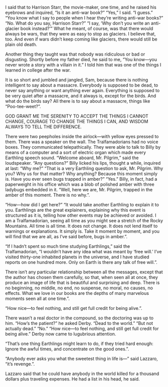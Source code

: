 

I said that to Harrison Starr, the movie-maker, one time, and he raised his eyebrows and inquired, “Is it an anti-war book?” “Yes,” I said. “I guess.” “You know what I say to people when I hear they’re writing anti-war books?” “No. What do you say, Harrison Starr?” “I say, ‘Why don’t you write an anti-glacier book instead?’” What he meant, of course, was that there would always be wars, that they were as easy to stop as glaciers. I believe that, too. And even if wars didn’t keep coming like glaciers, there would still be plain old death.

Another thing they taught was that nobody was ridiculous or bad or disgusting. Shortly before my father died, he said to me, “You know—you never wrote a story with a villain in it.” I told him that was one of the things I learned in college after the war.

It is so short and jumbled and jangled, Sam, because there is nothing intelligent to say about a massacre. Everybody is supposed to be dead, to never say anything or want anything ever again. Everything is supposed to be very quiet after a massacre, and it always is, except for the birds. And what do the birds say? All there is to say about a massacre, things like “Poo-tee-weet?”.

GOD GRANT ME THE SERENITY TO ACCEPT THE THINGS I CANNOT CHANGE, COURAGE TO CHANGE THE THINGS I CAN, AND WISDOM ALWAYS TO TELL THE DIFFERENCE.

There were two peepholes inside the airlock—with yellow eyes pressed to them. There was a speaker on the wall. The Tralfamadorians had no voice boxes. They communicated telepathically. They were able to talk to Billy by means of a computer and a sort of electric organ which made every Earthling speech sound. “Welcome aboard, Mr. Pilgrim,” said the loudspeaker. “Any questions?” Billy licked his lips, thought a while, inquired at last: “Why me?” “That is a very Earthling question to ask, Mr. Pilgrim. Why you? Why us for that matter? Why anything? Because this moment simply is. Have you ever seen bugs trapped in amber?” “Yes.” Billy, in fact, had a paperweight in his office which was a blob of polished amber with three ladybugs embedded in it. “Well, here we are, Mr. Pilgrim, trapped in the amber of this moment. There is no why.”.

“How—how did I get here?” “It would take another Earthling to explain it to you. Earthlings are the great explainers, explaining why this event is structured as it is, telling how other events may be achieved or avoided. I am a Tralfamadorian, seeing all time as you might see a stretch of the Rocky Mountains. All time is all time. It does not change. It does not lend itself to warnings or explanations. It simply is. Take it moment by moment, and you will find that we are all, as I’ve said before, bugs in amber.”.

“If I hadn’t spent so much time studying Earthlings,” said the Tralfamadorian, “I wouldn’t have any idea what was meant by ‘free will.’ I’ve visited thirty-one inhabited planets in the universe, and I have studied reports on one hundred more. Only on Earth is there any talk of free will.”.

There isn’t any particular relationship between all the messages, except that the author has chosen them carefully, so that, when seen all at once, they produce an image of life that is beautiful and surprising and deep. There is no beginning, no middle, no end, no suspense, no moral, no causes, no effects. What we love in our books are the depths of many marvelous moments seen all at one time.”.

“How nice—to feel nothing, and still get full credit for being alive.”.

There wasn’t a real doctor in the compound, so the doctoring was up to him. “How’s the patient?” he asked Derby. “Dead to the world.” “But not actually dead.” “No.” “How nice—to feel nothing, and still get full credit for being alive.” Derby now came to lugubrious attention.

“That’s one thing Earthlings might learn to do, if they tried hard enough: Ignore the awful times, and concentrate on the good ones.”.

“Anybody ever asks you what the sweetest thing in life is—” said Lazzaro, “it’s revenge.”.

Lazzaro said that he could have anybody in the world killed for a thousand dollars plus traveling expenses. He had a list in his head, he said.


